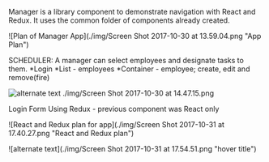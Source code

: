 Manager is a library component to demonstrate navigation with React and Redux.  It uses the common folder of components already created.

![Plan of Manager App](./img/Screen Shot 2017-10-30 at 13.59.04.png "App Plan")


SCHEDULER:  A manager can select employees and designate tasks to them.
  *Login
  *List - employees
  *Container - employee; create, edit and remove(fire)

![alternate text](URL "hover title")
./img/Screen Shot 2017-10-30 at 14.47.15.png

Login Form Using Redux - previous component was React only

![React and Redux plan for app](./img/Screen Shot 2017-10-31 at 17.40.27.png "React and Redux plan")

![alternate text](./img/Screen Shot 2017-10-31 at 17.54.51.png "hover title")

